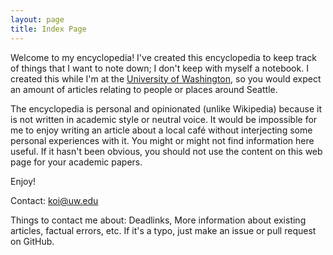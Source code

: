 ```yaml
---
layout: page
title: Index Page
---
```


Welcome to my encyclopedia! I've created this encyclopedia to keep track of things that I want to note down; I don't keep with myself a notebook. I created this while I'm at the [University of Washington](uw), so you would expect an amount of articles relating to people or places around Seattle.

The encyclopedia is personal and opinionated (unlike Wikipedia) because it is not written in academic style or neutral voice. It would be impossible for me to enjoy writing an article about a local café without interjecting some personal experiences with it. You might or might not find information here useful. If it hasn't been obvious, you should not use the content on this web page for your academic papers.

Enjoy! 

Contact: <a href="mailto:koi@uw.edu">koi@uw.edu</a>

Things to contact me about: Deadlinks, More information about existing articles, factual errors, etc. If it's a typo, just make an issue or pull request on GitHub.
